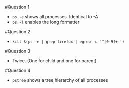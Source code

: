 #Question 1
- `ps -e` shows all processes.  Identical to -A
- `ps -l` enables the long formatter

#Question 2
- `kill $(ps -e | grep firefox | egrep -o '^[0-9]+ ')`

#Question 3
- Twice. (One for child and one for parent)

#Question 4
- `pstree` shows a tree hierarchy of all processes

